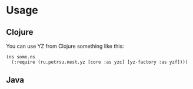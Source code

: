 # Usage

## Clojure
You can use YZ from Clojure something like this:

	(ns some.ns
	  (:require (ru.petrsu.nest.yz [core :as yzc] [yz-factory :as yzf])))	

## Java
